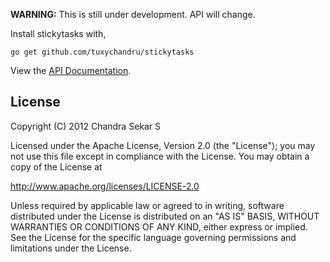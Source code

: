 **WARNING:** This is still under development. API will change.

Install stickytasks with,

    go get github.com/tuxychandru/stickytasks

View the [API Documentation](http://gopkgdoc.appspot.com/pkg/github.com/tuxychandru/stickytasks).

## License

Copyright (C) 2012 Chandra Sekar S

Licensed under the Apache License, Version 2.0 (the "License");
you may not use this file except in compliance with the License.
You may obtain a copy of the License at

http://www.apache.org/licenses/LICENSE-2.0

Unless required by applicable law or agreed to in writing, software
distributed under the License is distributed on an "AS IS" BASIS,
WITHOUT WARRANTIES OR CONDITIONS OF ANY KIND, either express or implied.
See the License for the specific language governing permissions and
limitations under the License.

